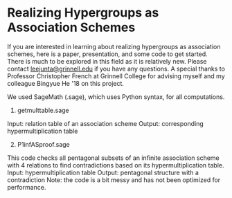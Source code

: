 # Realizing Hypergroups as Association Schemes

If you are interested in learning about realizing hypergroups as association schemes, here is a paper, presentation, and some code to get started. There is much to be explored in this field as it is relatively new. Please contact <leejunta@grinnell.edu> if you have any questions. A special thanks to Professor Christopher French at Grinnell College for advising myself and my colleague Bingyue He '18 on this project. 

We used SageMath (.sage), which uses Python syntax, for all computations. 

1) getmulttable.sage


Input: relation table of an association scheme
Output: corresponding hypermultiplication table

2) P1infASproof.sage


This code checks all pentagonal subsets of an infinite association scheme with 4 relations to find contradictions based on its hypermultiplication table.
Input: hypermultiplication table
Output: pentagonal structure with a contradiction
Note: the code is a bit messy and has not been optimized for performance.
